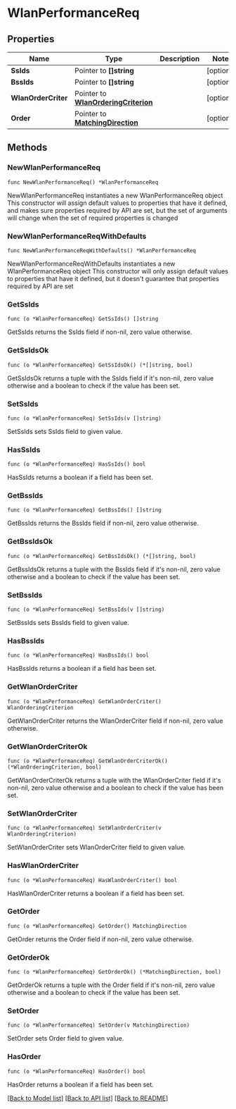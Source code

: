 # WlanPerformanceReq

## Properties

Name | Type | Description | Notes
------------ | ------------- | ------------- | -------------
**SsIds** | Pointer to **[]string** |  | [optional] 
**BssIds** | Pointer to **[]string** |  | [optional] 
**WlanOrderCriter** | Pointer to [**WlanOrderingCriterion**](WlanOrderingCriterion.md) |  | [optional] 
**Order** | Pointer to [**MatchingDirection**](MatchingDirection.md) |  | [optional] 

## Methods

### NewWlanPerformanceReq

`func NewWlanPerformanceReq() *WlanPerformanceReq`

NewWlanPerformanceReq instantiates a new WlanPerformanceReq object
This constructor will assign default values to properties that have it defined,
and makes sure properties required by API are set, but the set of arguments
will change when the set of required properties is changed

### NewWlanPerformanceReqWithDefaults

`func NewWlanPerformanceReqWithDefaults() *WlanPerformanceReq`

NewWlanPerformanceReqWithDefaults instantiates a new WlanPerformanceReq object
This constructor will only assign default values to properties that have it defined,
but it doesn't guarantee that properties required by API are set

### GetSsIds

`func (o *WlanPerformanceReq) GetSsIds() []string`

GetSsIds returns the SsIds field if non-nil, zero value otherwise.

### GetSsIdsOk

`func (o *WlanPerformanceReq) GetSsIdsOk() (*[]string, bool)`

GetSsIdsOk returns a tuple with the SsIds field if it's non-nil, zero value otherwise
and a boolean to check if the value has been set.

### SetSsIds

`func (o *WlanPerformanceReq) SetSsIds(v []string)`

SetSsIds sets SsIds field to given value.

### HasSsIds

`func (o *WlanPerformanceReq) HasSsIds() bool`

HasSsIds returns a boolean if a field has been set.

### GetBssIds

`func (o *WlanPerformanceReq) GetBssIds() []string`

GetBssIds returns the BssIds field if non-nil, zero value otherwise.

### GetBssIdsOk

`func (o *WlanPerformanceReq) GetBssIdsOk() (*[]string, bool)`

GetBssIdsOk returns a tuple with the BssIds field if it's non-nil, zero value otherwise
and a boolean to check if the value has been set.

### SetBssIds

`func (o *WlanPerformanceReq) SetBssIds(v []string)`

SetBssIds sets BssIds field to given value.

### HasBssIds

`func (o *WlanPerformanceReq) HasBssIds() bool`

HasBssIds returns a boolean if a field has been set.

### GetWlanOrderCriter

`func (o *WlanPerformanceReq) GetWlanOrderCriter() WlanOrderingCriterion`

GetWlanOrderCriter returns the WlanOrderCriter field if non-nil, zero value otherwise.

### GetWlanOrderCriterOk

`func (o *WlanPerformanceReq) GetWlanOrderCriterOk() (*WlanOrderingCriterion, bool)`

GetWlanOrderCriterOk returns a tuple with the WlanOrderCriter field if it's non-nil, zero value otherwise
and a boolean to check if the value has been set.

### SetWlanOrderCriter

`func (o *WlanPerformanceReq) SetWlanOrderCriter(v WlanOrderingCriterion)`

SetWlanOrderCriter sets WlanOrderCriter field to given value.

### HasWlanOrderCriter

`func (o *WlanPerformanceReq) HasWlanOrderCriter() bool`

HasWlanOrderCriter returns a boolean if a field has been set.

### GetOrder

`func (o *WlanPerformanceReq) GetOrder() MatchingDirection`

GetOrder returns the Order field if non-nil, zero value otherwise.

### GetOrderOk

`func (o *WlanPerformanceReq) GetOrderOk() (*MatchingDirection, bool)`

GetOrderOk returns a tuple with the Order field if it's non-nil, zero value otherwise
and a boolean to check if the value has been set.

### SetOrder

`func (o *WlanPerformanceReq) SetOrder(v MatchingDirection)`

SetOrder sets Order field to given value.

### HasOrder

`func (o *WlanPerformanceReq) HasOrder() bool`

HasOrder returns a boolean if a field has been set.


[[Back to Model list]](../README.md#documentation-for-models) [[Back to API list]](../README.md#documentation-for-api-endpoints) [[Back to README]](../README.md)


